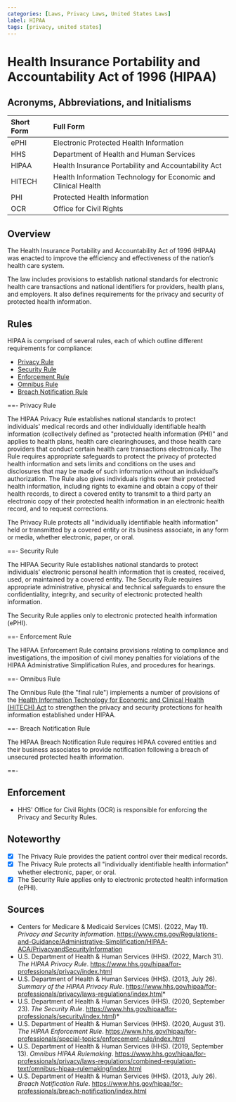 ```yaml
---
categories: [Laws, Privacy Laws, United States Laws]
label: HIPAA
tags: [privacy, united states]
---
```


# Health Insurance Portability and Accountability Act of 1996 (HIPAA)

## Acronyms, Abbreviations, and Initialisms

Short Form | Full Form
:--- | :---
ePHI | Electronic Protected Health Information
HHS | Department of Health and Human Services
HIPAA | Health Insurance Portability and Accountability Act
HITECH | Health Information Technology for Economic and Clinical Health
PHI | Protected Health Information
OCR | Office for Civil Rights

## Overview

The Health Insurance Portability and Accountability Act of 1996 (HIPAA) was enacted to improve the efficiency and effectiveness of the nation’s health care system.

The law includes provisions to establish national standards for electronic health care transactions and national identifiers for providers, health plans, and employers. It also defines requirements for the privacy and security of protected health information.

## Rules

HIPAA is comprised of several rules, each of which outline different requirements for compliance:

- [Privacy Rule](#privacy-rule)
- [Security Rule](#security-rule)
- [Enforcement Rule](#enforcement-rule)
- [Omnibus Rule](#omnibus-rule)
- [Breach Notification Rule](#breach-notification-rule)

==- Privacy Rule

The HIPAA Privacy Rule establishes national standards to protect individuals' medical records and other individually identifiable health information (collectively defined as "protected health information (PHI)" and applies to health plans, health care clearinghouses, and those health care providers that conduct certain health care transactions electronically. The Rule requires appropriate safeguards to protect the privacy of protected health information and sets limits and conditions on the uses and disclosures that may be made of such information without an individual’s authorization. The Rule also gives individuals rights over their protected health information, including rights to examine and obtain a copy of their health records, to direct a covered entity to transmit to a third party an electronic copy of their protected health information in an electronic health record, and to request corrections.

The Privacy Rule protects all "individually identifiable health information" held or transmitted by a covered entity or its business associate, in any form or media, whether electronic, paper, or oral.

==- Security Rule

The HIPAA Security Rule establishes national standards to protect individuals' electronic personal health information that is created, received, used, or maintained by a covered entity. The Security Rule requires appropriate administrative, physical and technical safeguards to ensure the confidentiality, integrity, and security of electronic protected health information.

The Security Rule applies only to electronic protected health information (ePHI).

==- Enforcement Rule

The HIPAA Enforcement Rule contains provisions relating to compliance and investigations, the imposition of civil money penalties for violations of the HIPAA Administrative Simplification Rules, and procedures for hearings.

==- Omnibus Rule

The Omnibus Rule (the "final rule") implements a number of provisions of the [Health Information Technology for Economic and Clinical Health (HITECH) Act](/laws/hitech.md) to strengthen the privacy and security protections for health information established under HIPAA.

==- Breach Notification Rule

The HIPAA Breach Notification Rule requires HIPAA covered entities and their business associates to provide notification following a breach of unsecured protected health information.

==-

## Enforcement

- HHS' Office for Civil Rights (OCR) is responsible for enforcing the Privacy and Security Rules.

## Noteworthy

- [x] The Privacy Rule provides the patient control over their medical records.
- [x] The Privacy Rule protects all "individually identifiable health information" whether electronic, paper, or oral.
- [x] The Security Rule applies only to electronic protected health information (ePHI).

## Sources

- Centers for Medicare & Medicaid Services (CMS). (2022, May 11). *Privacy and Security Information*. https://www.cms.gov/Regulations-and-Guidance/Administrative-Simplification/HIPAA-ACA/PrivacyandSecurityInformation
- U.S. Department of Health & Human Services (HHS). (2022, March 31). *The HIPAA Privacy Rule*. https://www.hhs.gov/hipaa/for-professionals/privacy/index.html
- U.S. Department of Health & Human Services (HHS). (2013, July 26). *Summary of the HIPAA Privacy Rule*. https://www.hhs.gov/hipaa/for-professionals/privacy/laws-regulations/index.html*
- U.S. Department of Health & Human Services (HHS). (2020, September 23). *The Security Rule*. https://www.hhs.gov/hipaa/for-professionals/security/index.html)*
- U.S. Department of Health & Human Services (HHS). (2020, August 31). *The HIPAA Enforcement Rule*. https://www.hhs.gov/hipaa/for-professionals/special-topics/enforcement-rule/index.html
- U.S. Department of Health & Human Services (HHS). (2019, September 13). *Omnibus HIPAA Rulemaking*. https://www.hhs.gov/hipaa/for-professionals/privacy/laws-regulations/combined-regulation-text/omnibus-hipaa-rulemaking/index.html
- U.S. Department of Health & Human Services (HHS). (2013, July 26). *Breach Notification Rule*. https://www.hhs.gov/hipaa/for-professionals/breach-notification/index.html